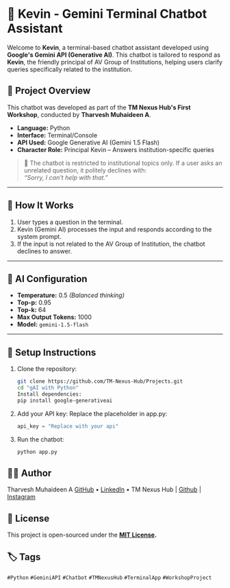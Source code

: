 # 🤖 Kevin - Gemini Terminal Chatbot Assistant

Welcome to **Kevin**, a terminal-based chatbot assistant developed using **Google's Gemini API (Generative AI)**. This chatbot is tailored to respond as **Kevin**, the friendly principal of AV Group of Institutions, helping users clarify queries specifically related to the institution.

## 📌 Project Overview

This chatbot was developed as part of the **TM Nexus Hub's First Workshop**, conducted by **Tharvesh Muhaideen A**.

- **Language:** Python  
- **Interface:** Terminal/Console  
- **API Used:** Google Generative AI (Gemini 1.5 Flash)  
- **Character Role:** Principal Kevin – Answers institution-specific queries  

> 🛑 The chatbot is restricted to institutional topics only. If a user asks an unrelated question, it politely declines with:  
> _“Sorry, I can't help with that.”_

---

## 🚀 How It Works

1. User types a question in the terminal.
2. Kevin (Gemini AI) processes the input and responds according to the system prompt.
3. If the input is not related to the AV Group of Institution, the chatbot declines to answer.

---

## 🧠 AI Configuration

- **Temperature:** 0.5 *(Balanced thinking)*  
- **Top-p:** 0.95  
- **Top-k:** 64  
- **Max Output Tokens:** 1000  
- **Model:** `gemini-1.5-flash`

---

## 🔧 Setup Instructions

1. Clone the repository:
   ```bash
   git clone https://github.com/TM-Nexus-Hub/Projects.git
   cd "gAI with Python"
   Install dependencies:
   pip install google-generativeai
   ```

2. Add your API key: Replace the placeholder in app.py:
   ```python
   api_key = "Replace with your api"
   ```

3. Run the chatbot:
   ```bash
   python app.py
   ```


## 👨‍💻 Author
Tharvesh Muhaideen A
[GitHub](https://github.com/tharvesh588) • [LinkedIn](https://linkedin.com/in/tharvesh2005) • TM Nexus Hub | [Github](https://github.com/TM-Nexus-Hub) | [Instagram](https://instagram.com/tmnexus.official)

## 📄 License
This project is open-sourced under the <strong>[MIT License](./LICENSE).</strong>


## 🏷️ Tags
`#Python` `#GeminiAPI` `#Chatbot` `#TMNexusHub` `#TerminalApp` `#WorkshopProject`
